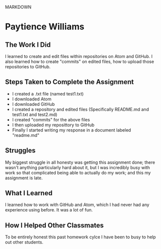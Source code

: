 MARKDOWN
# Paytience Williams

## The Work I Did

I learned to create and edit files within repositories on Atom and GitHub. I also learned how to create "commits" on edited files, how to upload those repositories to GitHub.

## Steps Taken to Complete the Assignment

- I created a .txt file (named test1.txt)
- I downloaded Atom
- I downloaded GitHub
- I created a repository and edited files (Specifically README.md and test1.txt and test2.md)
- I created "commits" for the above files
- I then uploaded my reposittory to GitHub
- Finally I started writing my response in a document labeled "readme.md"

## Struggles

My biggest struggle in all honesty was getting this assignment done; there wasn't anything particularly hard about it, but I was incredibly busy with work so that complicated being able to actually do my work; and this my assignment is late.

## What I Learned

I learned how to work with GitHub and Atom, which I had never had any experience using before. It was a lot of fun.

## How I Helped Other Classmates

To be entirely honest this past homework cylce I have been to busy to help out other students.
